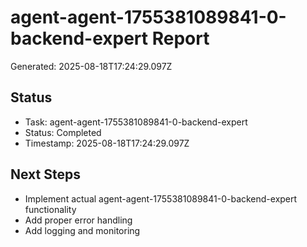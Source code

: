 # agent-agent-1755381089841-0-backend-expert Report

Generated: 2025-08-18T17:24:29.097Z

## Status
- Task: agent-agent-1755381089841-0-backend-expert
- Status: Completed
- Timestamp: 2025-08-18T17:24:29.097Z

## Next Steps
- Implement actual agent-agent-1755381089841-0-backend-expert functionality
- Add proper error handling
- Add logging and monitoring
